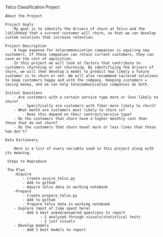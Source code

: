  Telco Classification Project 

    About the Project 

    Project Goals
        My goal is to identify the drivers of churn at Telco and the liklihhood that a current customer will churn, so that we can develop custom solutions that increase retention. 
     
    Project Description
        A huge expense for telecommunication companies is aquiring new customers. If these companies can retain current customers, they can save on the cost of aquisition. 
        In this project we will look at factors that contribute to customers churnning or not churnning. By identifiying the drivers of churn, we will then develop a model to predict how likely a future customer is to churn or not. We will also recommend tailored solutions to keep customers happy and with the company. Keeping customers = saving money, and we can help telecommunication companies do both. 
    
    Initial Questions
        - Are customers with a certain service type more or less likely to churn? 
            - Specifically are customers with fiber more likely to churn? 
        - What month are customers most likely to churn in? 
            - Does this depend on their contract/service type? 
        - Do the customers that churn have a higher monthly cost than those that do not churn? 
        - Do the customers that churn havel more or less lines than those how don't? 

    Data Dictionary 

        Here is a list of every variable used in this project along with its meaning. 

     Steps to Reproduce 

     The Plan 
        -Acquire
            - Create acuire_telco.py
            - Add to github
            - Aquire telco data in working notebook
        -Prepare 
            - Create prepare_telco.py 
            - Add to github
            - Prepare telco data in working notebook
        - Explore (most of time spent here)
            - Add 4 best asked/answered questions to report 
                    - 2 analyzed through visuals/statistical tests
                    - 2 just visuals
        - Develop models
            - Add 3 best models to report